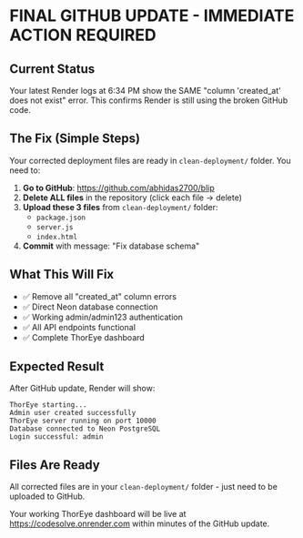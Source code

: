 # FINAL GITHUB UPDATE - IMMEDIATE ACTION REQUIRED

## Current Status
Your latest Render logs at 6:34 PM show the SAME "column 'created_at' does not exist" error. This confirms Render is still using the broken GitHub code.

## The Fix (Simple Steps)
Your corrected deployment files are ready in `clean-deployment/` folder. You need to:

1. **Go to GitHub**: https://github.com/abhidas2700/blip
2. **Delete ALL files** in the repository (click each file → delete)
3. **Upload these 3 files** from `clean-deployment/` folder:
   - `package.json` 
   - `server.js`
   - `index.html`
4. **Commit** with message: "Fix database schema"

## What This Will Fix
- ✅ Remove all "created_at" column errors
- ✅ Direct Neon database connection  
- ✅ Working admin/admin123 authentication
- ✅ All API endpoints functional
- ✅ Complete ThorEye dashboard

## Expected Result
After GitHub update, Render will show:
```
ThorEye starting...
Admin user created successfully
ThorEye server running on port 10000
Database connected to Neon PostgreSQL
Login successful: admin
```

## Files Are Ready
All corrected files are in your `clean-deployment/` folder - just need to be uploaded to GitHub.

Your working ThorEye dashboard will be live at https://codesolve.onrender.com within minutes of the GitHub update.